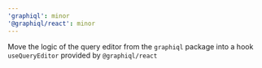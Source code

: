 ```yaml
---
'graphiql': minor
'@graphiql/react': minor
---
```


Move the logic of the query editor from the `graphiql` package into a hook `useQueryEditor` provided by `@graphiql/react`
